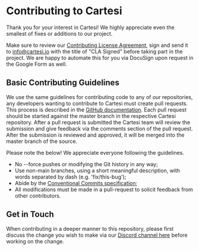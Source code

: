 # Contributing to Cartesi

Thank you for your interest in Cartesi! We highly appreciate even the smallest of fixes or additions to our project.

Make sure to review our [Contributing License Agreement](https://forms.gle/k3E9ZNkZY6Vy3mkK9),
sign and send it to info@cartesi.io with the title of "CLA Signed" before taking part in the project. We are happy to automate
this for you via DocuSign upon request in the Google Form as well.

## Basic Contributing Guidelines

We use the same guidelines for contributing code to any of our repositories, any developers wanting to contribute to Cartesi must create pull requests. This process is described in the [GitHub documentation](https://help.github.com/en/articles/creating-a-pull-request). Each pull request should be started against the master branch in the respective Cartesi repository. After a pull request is submitted the Cartesi team will review the submission and give feedback via the comments section of the pull request. After the submission is reviewed and approved, it will be merged into the master branch of the source.

Please note the below! We appreciate everyone following the guidelines.

-   No --force pushes or modifying the Git history in any way;
-   Use non-main branches, using a short meaningful description, with words separated by dash (e.g. 'fix/this-bug');
-   Abide by the [Conventional Commits specification](https://www.conventionalcommits.org/en/v1.0.0/);
-   All modifications must be made in a pull-request to solicit feedback from other contributors.

## Get in Touch

When contributing in a deeper manner to this repository, please first discuss the change you wish to make via our
[Discord channel here](https://discord.gg/Pt2NrnS) before working on the change.
